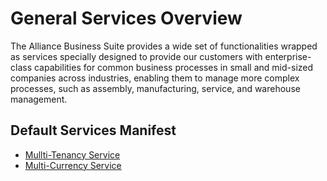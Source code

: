 # General Services Overview

The Alliance Business Suite provides a wide set of functionalities wrapped as services specially designed to provide our customers with enterprise-class capabilities for common business processes in small and mid-sized companies across industries, enabling them to manage more complex processes, such as assembly, manufacturing, service, and warehouse management.


## Default Services Manifest

- [Mullti-Tenancy Service](/Services/Tenants-Service.md)
- [Multi-Currency Service](/Services/Forex-Service.md)
 





 
